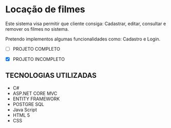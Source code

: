 # Locação de filmes

Este sistema visa permitir que cliente consiga: Cadastrar, editar, consultar e remover os filmes no sistema.  






Pretendo implementos algumas funcionalidades como: Cadastro e Login.

- [ ] PROJETO COMPLETO
- [X] PROJETO INCOMPLETO






## TECNOLOGIAS UTILIZADAS

* C#
* ASP.NET CORE MVC
* ENTITY FRAMEWORK
* POSTGRE SQL
* Java Script
* HTML 5
* CSS 
